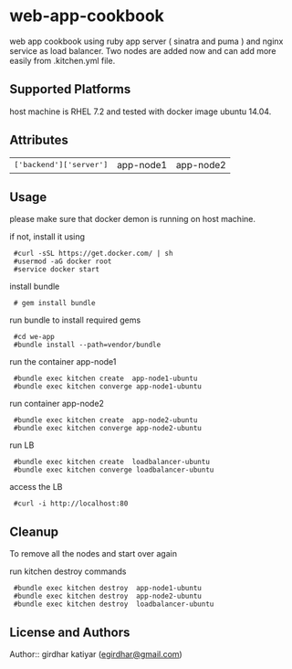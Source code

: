 # web-app-cookbook

web app cookbook using ruby app server ( sinatra and puma ) and nginx service as load balancer. Two nodes are added now and can add more easily from .kitchen.yml file. 

## Supported Platforms

 host machine is RHEL 7.2  and tested with  docker image ubuntu 14.04.

## Attributes

<table>

  <tr>
    <td><tt>['backend']['server']</tt></td>
    <td>app-node1</td>
        <td>app-node2</td>
   </tr>
</table>

## Usage
 please make sure that docker demon is running on host machine. 
 
  if not, install it using 
```
 #curl -sSL https://get.docker.com/ | sh
 #usermod -aG docker root
 #service docker start

``` 
 install bundle
```
 # gem install bundle
```` 
 run bundle to install required gems
```
 #cd we-app 
 #bundle install --path=vendor/bundle
```
 run the container app-node1
```
 #bundle exec kitchen create  app-node1-ubuntu
 #bundle exec kitchen converge app-node1-ubuntu
```

 
 run container app-node2
```
 #bundle exec kitchen create  app-node2-ubuntu
 #bundle exec kitchen converge app-node2-ubuntu
```
 run  LB
```
 #bundle exec kitchen create  loadbalancer-ubuntu
 #bundle exec kitchen converge loadbalancer-ubuntu
 ```
 access the LB 
```
 #curl -i http://localhost:80
```

## Cleanup 

To remove all the nodes and start over again 

 run kitchen destroy commands
```
 #bundle exec kitchen destroy  app-node1-ubuntu
 #bundle exec kitchen destroy  app-node2-ubuntu
 #bundle exec kitchen destroy  loadbalancer-ubuntu

 ```


 

## License and Authors

Author:: girdhar katiyar (<egirdhar@gmail.com>)




